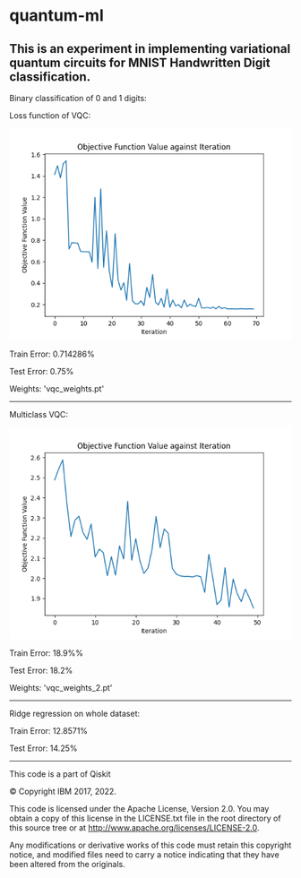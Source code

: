# quantum-ml

This is an experiment in implementing variational quantum circuits for 
MNIST Handwritten Digit classification.
----
Binary classification of 0 and 1 digits:

Loss function of VQC:

![image](QBinaryClassifierLoss.png "Loss")

Train Error: 0.714286%

Test Error: 0.75%

Weights: 'vqc_weights.pt'

----

Multiclass VQC:

![image](QMulticlass.png "Loss")

Train Error: 18.9%%

Test Error:  18.2%

Weights: 'vqc_weights_2.pt'

----

Ridge regression on whole dataset:

Train Error: 12.8571%

Test Error: 14.25%

----
This code is a part of Qiskit

© Copyright IBM 2017, 2022.

This code is licensed under the Apache License, Version 2.0. You may
obtain a copy of this license in the LICENSE.txt file in the root directory
of this source tree or at http://www.apache.org/licenses/LICENSE-2.0.

Any modifications or derivative works of this code must retain this
copyright notice, and modified files need to carry a notice indicating
that they have been altered from the originals.